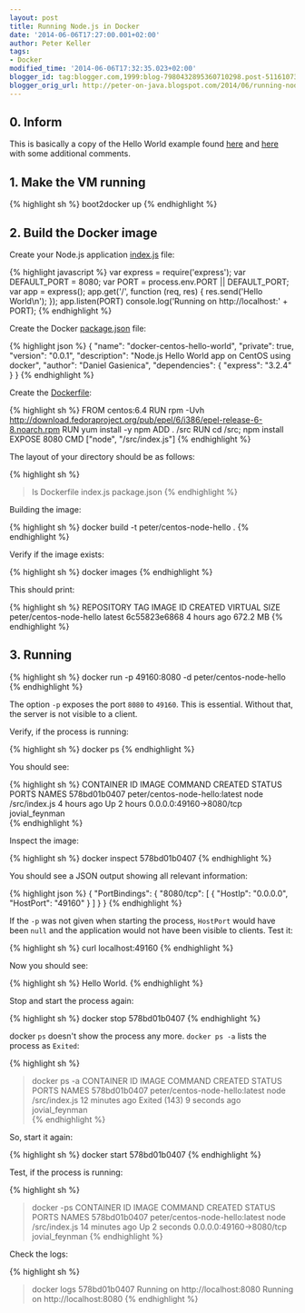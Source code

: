 ```yaml
---
layout: post
title: Running Node.js in Docker
date: '2014-06-06T17:27:00.001+02:00'
author: Peter Keller
tags:
- Docker
modified_time: '2014-06-06T17:32:35.023+02:00'
blogger_id: tag:blogger.com,1999:blog-7980432895360710298.post-5116107384947732474
blogger_orig_url: http://peter-on-java.blogspot.com/2014/06/running-nodejs-in-docker.html
---
```


## 0. Inform

This is basically a copy of the Hello World example found [here](http://docs.docker.io/examples/nodejs_web_app/#nodejs-web-app)  and [here](https://github.com/gasi/docker-node-hello) with some additional comments. 

## 1. Make the VM running

{% highlight sh %}
    boot2docker up
{% endhighlight %}    

## 2. Build the Docker image 

Create your Node.js application [index.js](https://github.com/gasi/docker-node-hello/blob/master/index.js) file: 

{% highlight javascript %}
var express = require('express');
var DEFAULT_PORT = 8080;
var PORT = process.env.PORT || DEFAULT_PORT;
var app = express();
app.get('/', function (req, res) {
  res.send('Hello World\n');
});
app.listen(PORT)
console.log('Running on http://localhost:' + PORT);
{% endhighlight %}    

Create the Docker [package.json](https://github.com/gasi/docker-node-hello/blob/master/package.json) file: 

{% highlight json %}
{
  "name": "docker-centos-hello-world",
  "private": true,
  "version": "0.0.1",
  "description": "Node.js Hello World app on CentOS using docker",
  "author": "Daniel Gasienica",
  "dependencies": {
    "express": "3.2.4"
  }
}
{% endhighlight %}    

Create the [Dockerfile](https://github.com/gasi/docker-node-hello/blob/master/Dockerfile): 

{% highlight sh %}
FROM centos:6.4
RUN rpm -Uvh http://download.fedoraproject.org/pub/epel/6/i386/epel-release-6-8.noarch.rpm
RUN yum install -y npm
ADD . /src
RUN cd /src; npm install
EXPOSE 8080
CMD ["node", "/src/index.js"]
{% endhighlight %}    

The layout of your directory should be as follows:  

{% highlight sh %}
> ls
Dockerfile   index.js   package.json
{% endhighlight %}    

Building the image:

{% highlight sh %}
docker build -t peter/centos-node-hello .
{% endhighlight %}    

Verify if the image exists: 

{% highlight sh %}
docker images
{% endhighlight %}    

This should print: 

{% highlight sh %}
REPOSITORY                TAG                   IMAGE ID            CREATED             VIRTUAL SIZE
peter/centos-node-hello   latest                6c55823e6868        4 hours ago         672.2 MB
{% endhighlight %}    

## 3. Running 

{% highlight sh %}
docker run -p 49160:8080 -d peter/centos-node-hello
{% endhighlight %}    

The option `-p` exposes the port `8080` to `49160`. This is essential. Without that, the server is not visible to a client.

Verify, if the process is running:  

{% highlight sh %}
docker ps
{% endhighlight %}    

You should see:

{% highlight sh %}
CONTAINER ID        IMAGE                            COMMAND              CREATED             STATUS              PORTS                     NAMES
578bd01b0407        peter/centos-node-hello:latest   node /src/index.js   4 hours ago         Up 2 hours          0.0.0.0:49160->8080/tcp   jovial_feynman  
{% endhighlight %}    

Inspect the image:

{% highlight sh %}
docker inspect 578bd01b0407
{% endhighlight %}    

You should see a JSON output showing all relevant information:

{% highlight json %}
{
    "PortBindings": {
        "8080/tcp": [
            {
                "HostIp": "0.0.0.0",
                "HostPort": "49160"
            }
        ]
    }
}
{% endhighlight %}    

If the `-p` was not given when starting the process, `HostPort` would have been `null` and the application would not have been visible to clients. Test it:

{% highlight sh %}
curl localhost:49160
{% endhighlight %}    

Now you should see:

{% highlight sh %}
Hello World.
{% endhighlight %}    

Stop and start the process again:

{% highlight sh %}
docker stop 578bd01b0407
{% endhighlight %}    

docker `ps` doesn\'t show the process any more. `docker ps -a` lists the process as `Exited`:

{% highlight sh %}
> docker ps -a
CONTAINER ID        IMAGE                            COMMAND              CREATED             STATUS                       PORTS               NAMES
578bd01b0407        peter/centos-node-hello:latest   node /src/index.js   12 minutes ago      Exited (143) 9 seconds ago                       jovial_feynman     
{% endhighlight %}    

So, start it again:

{% highlight sh %}
docker start 578bd01b0407
{% endhighlight %}    

Test, if the process is running:

{% highlight sh %}
> docker -ps
CONTAINER ID        IMAGE                            COMMAND              CREATED             STATUS              PORTS                     NAMES
578bd01b0407        peter/centos-node-hello:latest   node /src/index.js   14 minutes ago      Up 2 seconds        0.0.0.0:49160->8080/tcp   jovial_feynman 
{% endhighlight %}    

Check the logs:

{% highlight sh %}
> docker logs 578bd01b0407
Running on http://localhost:8080
Running on http://localhost:8080
{% endhighlight %}    
